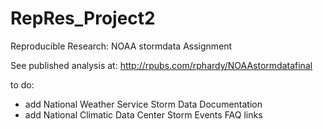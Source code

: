 # RepRes_Project2
Reproducible Research: NOAA stormdata Assignment

See published analysis at:
http://rpubs.com/rphardy/NOAAstormdatafinal

to do:
- add  National Weather Service Storm Data Documentation 
- add  National Climatic Data Center Storm Events FAQ links
